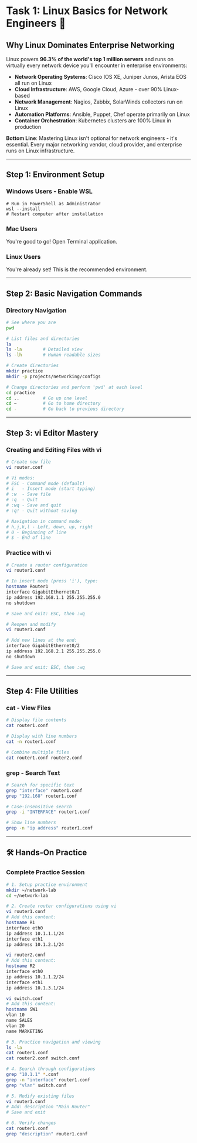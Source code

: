 # Task 1: Linux Basics for Network Engineers 🐧

## Why Linux Dominates Enterprise Networking

Linux powers **96.3% of the world's top 1 million servers** and runs on virtually every network device you'll encounter in enterprise environments:

- **Network Operating Systems**: Cisco IOS XE, Juniper Junos, Arista EOS all run on Linux
- **Cloud Infrastructure**: AWS, Google Cloud, Azure - over 90% Linux-based
- **Network Management**: Nagios, Zabbix, SolarWinds collectors run on Linux
- **Automation Platforms**: Ansible, Puppet, Chef operate primarily on Linux
- **Container Orchestration**: Kubernetes clusters are 100% Linux in production

**Bottom Line**: Mastering Linux isn't optional for network engineers - it's essential. Every major networking vendor, cloud provider, and enterprise runs on Linux infrastructure.

---

## Step 1: Environment Setup

### Windows Users - Enable WSL
```
# Run in PowerShell as Administrator
wsl --install
# Restart computer after installation
```

### Mac Users
You're good to go! Open Terminal application.

### Linux Users
You're already set! This is the recommended environment.

---

## Step 2: Basic Navigation Commands

### Directory Navigation
```bash
# See where you are
pwd

# List files and directories
ls
ls -la        # Detailed view
ls -lh        # Human readable sizes

# Create directories
mkdir practice
mkdir -p projects/networking/configs

# Change directories and perform 'pwd' at each level
cd practice
cd ..         # Go up one level
cd ~          # Go to home directory
cd -          # Go back to previous directory
```

---

## Step 3: vi Editor Mastery

### Creating and Editing Files with vi
```bash
# Create new file
vi router.conf

# Vi modes:
# ESC - Command mode (default)
# i   - Insert mode (start typing)
# :w  - Save file
# :q  - Quit
# :wq - Save and quit
# :q! - Quit without saving

# Navigation in command mode:
# h,j,k,l - Left, down, up, right
# 0 - Beginning of line
# $ - End of line
```

### Practice with vi
```bash
# Create a router configuration
vi router1.conf

# In insert mode (press 'i'), type:
hostname Router1
interface GigabitEthernet0/1
ip address 192.168.1.1 255.255.255.0
no shutdown

# Save and exit: ESC, then :wq

# Reopen and modify
vi router1.conf

# Add new lines at the end:
interface GigabitEthernet0/2  
ip address 192.168.2.1 255.255.255.0
no shutdown

# Save and exit: ESC, then :wq
```

---

## Step 4: File Utilities

### cat - View Files
```bash
# Display file contents
cat router1.conf

# Display with line numbers
cat -n router1.conf

# Combine multiple files
cat router1.conf router2.conf
```

### grep - Search Text
```bash
# Search for specific text
grep "interface" router1.conf
grep "192.168" router1.conf

# Case-insensitive search
grep -i "INTERFACE" router1.conf

# Show line numbers
grep -n "ip address" router1.conf
```

---

## 🛠️ Hands-On Practice

### Complete Practice Session
```bash
# 1. Setup practice environment
mkdir ~/network-lab
cd ~/network-lab

# 2. Create router configurations using vi
vi router1.conf
# Add this content:
hostname R1
interface eth0
ip address 10.1.1.1/24
interface eth1  
ip address 10.1.2.1/24

vi router2.conf
# Add this content:
hostname R2
interface eth0
ip address 10.1.1.2/24
interface eth1
ip address 10.1.3.1/24

vi switch.conf
# Add this content:
hostname SW1
vlan 10
name SALES
vlan 20
name MARKETING

# 3. Practice navigation and viewing
ls -la
cat router1.conf
cat router2.conf switch.conf

# 4. Search through configurations
grep "10.1.1" *.conf
grep -n "interface" router1.conf
grep "vlan" switch.conf

# 5. Modify existing files
vi router1.conf
# Add: description "Main Router"
# Save and exit

# 6. Verify changes
cat router1.conf
grep "description" router1.conf
```
